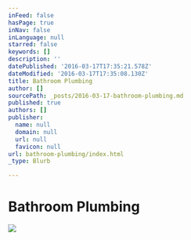 ```yaml
---
inFeed: false
hasPage: true
inNav: false
inLanguage: null
starred: false
keywords: []
description: ''
datePublished: '2016-03-17T17:35:21.578Z'
dateModified: '2016-03-17T17:35:08.130Z'
title: Bathroom Plumbing
author: []
sourcePath: _posts/2016-03-17-bathroom-plumbing.md
published: true
authors: []
publisher:
  name: null
  domain: null
  url: null
  favicon: null
url: bathroom-plumbing/index.html
_type: Blurb

---
```

# Bathroom Plumbing
![](https://the-grid-user-content.s3-us-west-2.amazonaws.com/ece95fee-2723-4e8b-8de0-432d2bb7685c.jpg)